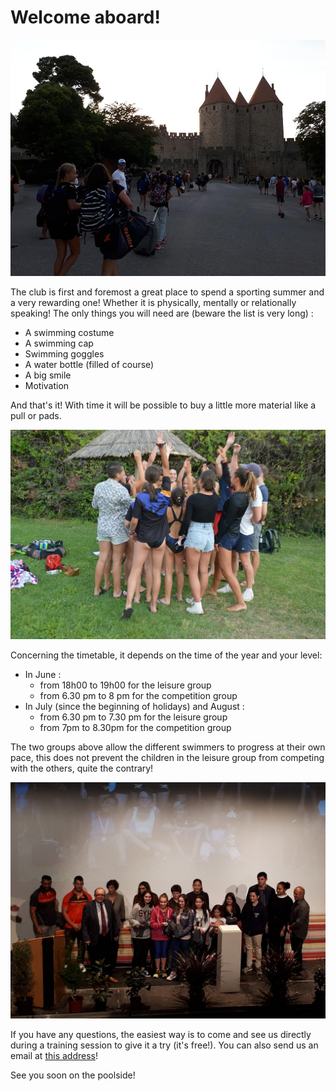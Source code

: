 # Welcome aboard!

<img src="/pictures/join/photoCompet.jpg" alt="team goin in competition picture">

The club is first and foremost a great place to spend a sporting summer and a very rewarding one! Whether it is physically, mentally or relationally speaking! The only things you will need are (beware the list is very long) :

- A swimming costume
- A swimming cap
- Swimming goggles
- A water bottle (filled of course)
- A big smile
- Motivation

And that's it! With time it will be possible to buy a little more material like a pull or pads.

<img src="/pictures/join/photoTeam.jpg" alt="team picture">

Concerning the timetable, it depends on the time of the year and your level:

- In June :
  - from 18h00 to 19h00 for the leisure group
  - from 6.30 pm to 8 pm for the competition group
- In July (since the beginning of holidays) and August :
  - from 6.30 pm to 7.30 pm for the leisure group
  - from 7pm to 8.30pm for the competition group

The two groups above allow the different swimmers to progress at their own pace, this does not prevent the children in the leisure group from competing with the others, quite the contrary!

<img src="/pictures/join/photoMairie.jpg" alt="members congrated by mayor">

If you have any questions, the easiest way is to come and see us directly during a training session to give it a try (it's free!). You can also send us an email at <a href="mailto:cnc66400@gmail.com">this address</a>!

See you soon on the poolside!
